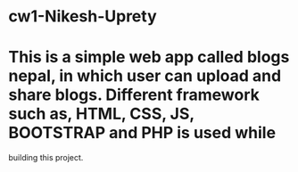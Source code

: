 # cw1-Nikesh-Uprety
# This is a simple web app called blogs nepal, in which user can upload and share blogs. Different framework such as, HTML, CSS, JS, BOOTSTRAP and PHP is used while
building this project.
